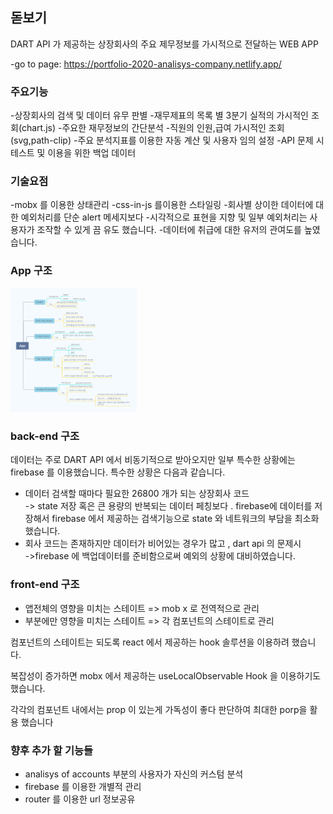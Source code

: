 <!-- @format -->

## 돋보기

DART API 가 제공하는 상장회사의 주요 제무정보를 가시적으로 전달하는 WEB APP

-go to page: <https://portfolio-2020-analisys-company.netlify.app/>

### 주요기능

-상장회사의 검색 및 데이터 유무 판별 -재무제표의 목록 별 3분기 실적의 가시적인 조회(chart.js) -주요한 재무정보의 간단분석 -직원의 인원,급여 가시적인 조회 (svg,path-clip) -주요 분석지표를 이용한 자동 계산 및 사용자 임의 설정
-API 문제 시 테스트 및 이용을 위한 백업 데이터

### 기술요점

-mobx 를 이용한 상태관리
-css-in-js 를이용한 스타일링 -회사별 상이한 데이터에 대한 예외처리를 단순 alert 메세지보다 -시각적으로 표현을 지향 및 일부 예외처리는 사용자가 조작할 수 있게 끔 유도 했습니다. -데이터에 취급에 대한 유저의 관여도를 높였습니다.

### App 구조

<img src="/App.png" width="40%" height="30%" title="px(픽셀) 크기 설정" alt="RubberDuck"></img>

### back-end 구조

데이터는 주로 DART API 에서 비동기적으로 받아오지만
일부 특수한 상황에는 firebase 를 이용했습니다. 특수한 상황은 다음과 같습니다.

- 데이터 검색할 때마다 필요한 26800 개가 되는 상장회사 코드  
  -> state 저장 혹은 큰 용량의 반복되는 데이터 페칭보다 . firebase에 데이터를 저장해서 firebase 에서 제공하는 검색기능으로 state 와 네트워크의 부담을 최소화했습니다.
- 회사 코드는 존재하지만 데이터가 비어있는 경우가 많고 , dart api 의 문제시  
  ->firebase 에 백업데이터를 준비함으로써 예외의 상황에 대비하였습니다.

### front-end 구조

- 앱전체의 영향을 미치는 스테이트 => mob x 로 전역적으로 관리
- 부분에만 영향을 미치는 스테이트 => 각 컴포넌트의 스테이트로 관리

컴포넌트의 스테이트는 되도록 react 에서 제공하는 hook 솔루션을 이용하려 했습니다.

복잡성이 증가하면 mobx 에서 제공하는 useLocalObservable Hook 을 이용하기도 했습니다.

각각의 컴포넌트 내에서는 prop 이 있는게 가독성이 좋다 판단하여 최대한 porp을 활용 했습니다

### 향후 추가 할 기능들

- analisys of accounts 부분의 사용자가 자신의 커스텀 분석
- firebase 를 이용한 개별적 관리
- router 를 이용한 url 정보공유

